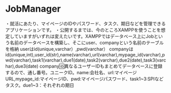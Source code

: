 # JobManager
・就活にあたり、マイページのIDやパスワード、タスク、期日などを管理できるアプリケーションです。
・公開するまでは、今のところXAMPPを使うことを想定していますがいずれは変えたいです。XAMPPではデータベース上にJobという名前のデータベースを構築し、そこにuser、companyという名前のテーブルを格納
userはid(unique,varchar）,pwd(varchar）
companyはid(unique,int),user_id(str),name(varchar),url(varchar),mypage_id(varchar),pwd(varchar),task1(varchar),due1(date),task2(varchar),due2(date),task3(varchar),due3(date)
company:id:異なるユーザーIDもまとめてデータベースに登録するので、通し番号。ユニークID。name:会社名、url:マイページURL,mypage_id:マイページID、pwd:マイページパスワード、task1~3:SPIなどタスク。due1~3：それぞれの期日
